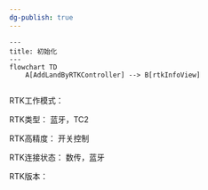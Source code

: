 ```yaml
---
dg-publish: true
---
```

```mermaid
---
title: 初始化
--- 
flowchart TD 
	A[AddLandByRTKController] --> B[rtkInfoView]
	
```


RTK工作模式：

RTK类型：
蓝牙，TC2

RTK高精度：
开关控制


RTK连接状态：
数传，蓝牙


RTK版本：
